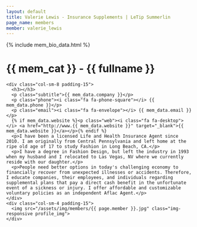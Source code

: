 ```yaml
---
layout: default
title: Valerie Lewis - Insurance Supplements | LeTip Summerlin
page_name: members
member: valerie_lewis
---
```

{% include mem_bio_data.html %}
<div class="container margin-b-30">
  <div class="wide_banner">
    <h1>{{ mem_cat }} - {{ fullname }}</h1>
  </div>

    <div class="col-sm-8 padding-15">
      <h3></h3>
      <p class="subtitle">{{ mem_data.company }}</p>
      <p class="phone"><i class="fa fa-phone-square"></i> {{ mem_data.phone }}</p>
      <p class="email"><i class="fa fa-envelope"></i> {{ mem_data.email }}</p>
      {% if mem_data.website %}<p class="web"><i class="fa fa-desktop"></i> <a href="http://www.{{ mem_data.website }}" target="_blank">{{ mem_data.website }}</a></p>{% endif %}
      <p>I have been a licensed Life and Health Insurance Agent since 2010. I am originally from Central Pennsylvania and left home at the ripe old age of 17 to study Fashion in Long Beach, CA.</p>
      <p>I have a degree in Fashion Design, but left the industry in 1993 when my husband and I relocated to Las Vegas, NV where we currently reside with our daughter.</p>
      <p>People need better options in today's challenging economy to financially recover from unexpected illnesses or accidents. Therefore, I educate companies, their employees, and individuals regarding supplemental plans that pay a direct cash benefit in the unfortunate event of a sickness or injury. I offer affordable and customizable voluntary policies as an independent Aflac Agent.</p>
    </div>
    <div class="col-sm-4 padding-15">
      <img src="/assets/img/members/{{ page.member }}.jpg" class="img-responsive profile_img">
    </div>

</div>